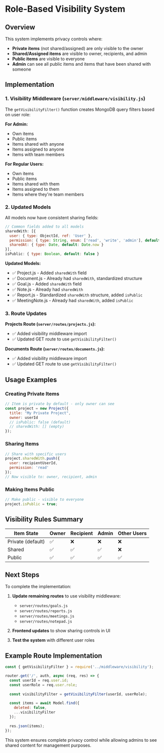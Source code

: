 # Role-Based Visibility System

## Overview

This system implements privacy controls where:
- **Private items** (not shared/assigned) are only visible to the owner
- **Shared/Assigned items** are visible to owner, recipients, and admin
- **Public items** are visible to everyone
- **Admin** can see all public items and items that have been shared with someone

## Implementation

### 1. Visibility Middleware (`server/middleware/visibility.js`)

The `getVisibilityFilter()` function creates MongoDB query filters based on user role:

**For Admin:**
- Own items
- Public items  
- Items shared with anyone
- Items assigned to anyone
- Items with team members

**For Regular Users:**
- Own items
- Public items
- Items shared with them
- Items assigned to them
- Items where they're team members

### 2. Updated Models

All models now have consistent sharing fields:

```javascript
// Common fields added to all models
sharedWith: [{
  user: { type: ObjectId, ref: 'User' },
  permission: { type: String, enum: ['read', 'write', 'admin'], default: 'read' },
  sharedAt: { type: Date, default: Date.now }
}],
isPublic: { type: Boolean, default: false }
```

**Updated Models:**
- ✅ Project.js - Added `sharedWith` field
- ✅ Document.js - Already had `sharedWith`, standardized structure  
- ✅ Goal.js - Added `sharedWith` field
- ✅ Note.js - Already had `sharedWith`
- ✅ Report.js - Standardized `sharedWith` structure, added `isPublic`
- ✅ MeetingNote.js - Already had `sharedWith`, added `isPublic`

### 3. Route Updates

**Projects Route (`server/routes/projects.js`):**
- ✅ Added visibility middleware import
- ✅ Updated GET route to use `getVisibilityFilter()`

**Documents Route (`server/routes/documents.js`):**
- ✅ Added visibility middleware import  
- ✅ Updated GET route to use `getVisibilityFilter()`

## Usage Examples

### Creating Private Items
```javascript
// Item is private by default - only owner can see
const project = new Project({
  title: "My Private Project",
  owner: userId
  // isPublic: false (default)
  // sharedWith: [] (empty)
});
```

### Sharing Items
```javascript
// Share with specific users
project.sharedWith.push({
  user: recipientUserId,
  permission: 'read'
});
// Now visible to: owner, recipient, admin
```

### Making Items Public
```javascript
// Make public - visible to everyone
project.isPublic = true;
```

## Visibility Rules Summary

| Item State | Owner | Recipient | Admin | Other Users |
|------------|-------|-----------|-------|-------------|
| Private (default) | ✅ | ❌ | ❌ | ❌ |
| Shared | ✅ | ✅ | ✅ | ❌ |
| Public | ✅ | ✅ | ✅ | ✅ |

## Next Steps

To complete the implementation:

1. **Update remaining routes** to use visibility middleware:
   - `server/routes/goals.js`
   - `server/routes/reports.js` 
   - `server/routes/meetings.js`
   - `server/routes/notepad.js`

2. **Frontend updates** to show sharing controls in UI

3. **Test the system** with different user roles

## Example Route Implementation

```javascript
const { getVisibilityFilter } = require('../middleware/visibility');

router.get('/', auth, async (req, res) => {
  const userId = req.user.id;
  const userRole = req.user.role;
  
  const visibilityFilter = getVisibilityFilter(userId, userRole);
  
  const items = await Model.find({
    deleted: false,
    ...visibilityFilter
  });
  
  res.json(items);
});
```

This system ensures complete privacy control while allowing admins to see shared content for management purposes.